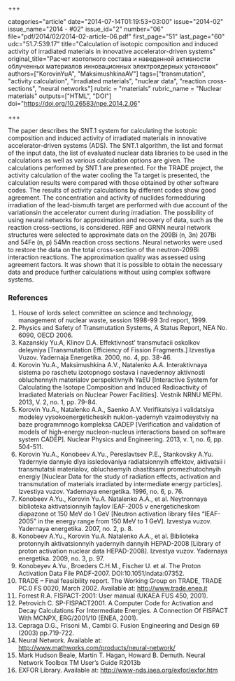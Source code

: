 +++

categories="article"
date="2014-07-14T01:19:53+03:00"
issue="2014-02"
issue_name="2014 - #02"
issue_id="2"
number="06"
file="pdf/2014/02/2014-02-article-06.pdf"
first_page="51"
last_page="60"
udc="51.7:539.17"
title="Calculation of isotopic composition and induced activity of irradiated materials in innovative accelerator-driven systems"
original_title="Расчет изотопного состава и наведенной активности облученных материалов инновационных электроядерных установок"
authors=["KorovinYuA", "MaksimushkinaAV"]
tags=["transmutation", "activity calculation", "irradiated materials", "nuclear data", "reaction cross-sections", "neural networks"]
rubric = "materials"
rubric_name = "Nuclear materials"
outputs=["HTML", "DOI"]
doi="https://doi.org/10.26583/npe.2014.2.06"

+++

The paper describes the SNT.1 system for calculating the isotopic composition and induced activity of irradiated materials in innovative accelerator-driven systems (ADS). The SNT.1 algorithm, the list and format of the input data, the list of evaluated nuclear data libraries to be used in the calculations as well as various calculation options are given. The calculations performed by SNT.1 are presented. For the TRADE project, the activity calculation of the water cooling the Ta target is presented, the calculation results were compared with those obtained by other software codes. The results of activity calculations by different codes show good agreement. The concentration and activity of nuclides formedduring irradiation of the lead-bismuth target are performed with due account of the variationsin the accelerator current during irradiation. The possibility of using neural networks for approximation and recovery of data, such as the reaction cross-sections, is considered. RBF and GRNN neural network structures were selected to approximate data on the 209Bi (n, 3n) 207Bi and 54Fe (n, p) 54Mn reaction cross sections. Neural networks were used to restore the data on the total cross-section of the neutron-209Bi interaction reactions. The approximation quality was assessed using agreement factors. It was shown that it is possible to obtain the necessary data and produce further calculations without using complex software systems.

### References

1. House of lords select committee on science and technology, management of nuclear waste, session 1998-99 3rd report, 1999.
2. Physics and Safety of Transmutation Systems, A Status Report, NEA No. 6090, OECD 2006.
3. Kazanskiy Yu.A, Klinov D.A. Effektivnost’ transmutacii oskolkov deleyniya [Transmutation Efficiency of Fission Fragments.] Izvestiya Vuzov. Yadernaja Energetika. 2000, no. 4, pp. 38-46.
4. Korovin Yu.A., Maksimushkina A.V., Natalenko A.A. Interaktivnaya sistema po raschetu izotopnogo sostava i navedennoy aktivnosti obluchennyih materialov perspektivnyih YaEU [Interactive System for Calculating the Isotope Composition and Induced Radioactivity of Irradiated Materials on Nuclear Power Facilities]. Vestnik NRNU MEPhI. 2013, V. 2, no. 1, pp. 79-84.
5. Korovin Yu.A., Natalenko A.A., Saenko A.V. Verifikatsiya i validatsiya modeley vysokoenergeticheskih nuklon-yadernyh vzaimodeystviy na baze programmnogo kompleksa CADEP [Verification and validation of models of high-energy nucleon-nucleus interactions based on software system CADEP]. Nuclear Physics and Engineering. 2013, v. 1, no. 6, pp. 504-511.
6. Korovin Yu.A., Konobeev A.Yu., Pereslavtsev P.E., Stankovsky A.Yu. Yadernyie dannyie dlya issledovaniya radiatsionnyih effektov, aktivatsii i transmutatsii materialov, obluchaemyih chastitsami promezhutochnyih energiy [Nuclear Data for the study of radiation effects, activation and transmutation of materials irradiated by intermediate energy particles]. Izvestiya vuzov. Yadernaya energetika. 1996, no. 6, p. 76.
7. Konobeev A.Yu., Korovin Yu.A. Natalenko A.A., et al. Neytronnaya biblioteka aktivatsionnyih faylov IEAF-2005 v energeticheskom diapazone ot 150 MeV do 1 GeV [Neutron activation library files “IEAF-2005” in the energy range from 150 MeV to 1 GeV]. Izvestya vuzov. Yadernaya energetika. 2007, no. 2, p. 8.
8. Konobeev A.Yu., Korovin Yu.A. Natalenko A.A., et al. Biblioteka protonnyih aktivatsionnyih yadernyih dannyih HEPAD-2008 [Library of proton activation nuclear data HEPAD-2008]. Izvestya vuzov. Yadernaya energetika. 2009, no. 3, p. 97.
9. Konobeyev A.Yu., Broeders C.H.M., Fischer U. et al. The Proton Activation Data File PADF-2007. DOI:10.1051/ndata:07352.
10. TRADE – Final feasibility report. The Working Group on TRADE, TRADE PC.0 FS 0020, March 2002. Available at: http://www.trade.enea.it
11. Forrest R.A. FISPACT-2001: User manual (UKAEA FUS 450, 2001).
12. Petrovich C. SP-FISPACT2001. A Computer Code for Activation and Decay Calculations For Intermediate Energies. A Connection Of FISPACT With MCNPX, ERG/2001/10 (ENEA, 2001).
13. Cepraga D.G., Frisoni M., Cambi G. Fusion Engineering and Design 69 (2003) pp.719-722.
14. Neural Network. Available at: http://www.mathworks.com/products/neural-network/
15. Mark Hudson Beale, Martin T. Hagan, Howard B. Demuth. Neural Network Toolbox TM User’s Guide R2013b
16. EXFOR Library. Available at: http://www-nds.iaea.org/exfor/exfor.htm